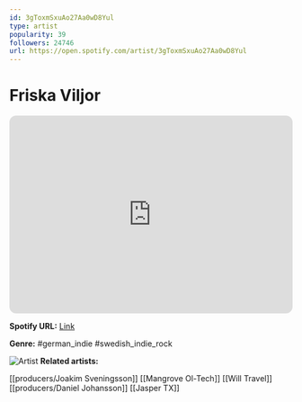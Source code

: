 ```yaml
---
id: 3gToxmSxuAo27Aa0wD8Yul
type: artist
popularity: 39
followers: 24746
url: https://open.spotify.com/artist/3gToxmSxuAo27Aa0wD8Yul
---
```

# Friska Viljor

<iframe style="border-radius:12px" src="https://open.spotify.com/embed/artist/3gToxmSxuAo27Aa0wD8Yul" width="100%" height="352" frameBorder="0" allowfullscreen="" allow="autoplay; clipboard-write; encrypted-media; fullscreen; picture-in-picture" loading="lazy"></iframe>

**Spotify URL:** [Link](https://open.spotify.com/artist/3gToxmSxuAo27Aa0wD8Yul)

**Genre:**  #german_indie #swedish_indie_rock

![Artist](https://i.scdn.co/image/ab6761610000e5eb8c613a810562d47f1ebaa079)
**Related artists:**

[[producers/Joakim Sveningsson]]
[[Mangrove Ol-Tech]]
[[Will Travel]]
[[producers/Daniel Johansson]]
[[Jasper TX]]
